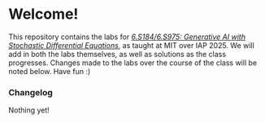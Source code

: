 # Welcome!
This repository contains the labs for [*6.S184/6.S975: Generative AI with Stochastic Differential Equations*](diffusion.csail.mit.edu), as taught at MIT over IAP 2025. We will add in both the labs themselves, as well as solutions as the class progresses. Changes made to the labs over the course of the class will be noted below. Have fun :)

### Changelog
Nothing yet!


